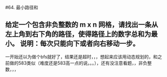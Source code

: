 #64. 最小路径和

给定一个包含非负整数的 m x n 网格，请找出一条从左上角到右下角的路径，使得路径上的数字总和为最小。
 说明：每次只能向下或者向右移动一步。
---

一开始还以为做个bfs就好了，结果还是超时，，，想起来应该用动态规划的，和之前做的583类似（难度还是583高一点的说。。。），还有没注意看题，，非负整数，，，
